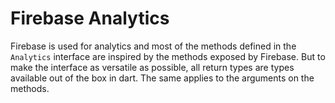 # Firebase Analytics

Firebase is used for analytics and most of the methods defined in the `Analytics` interface are inspired by the methods exposed by Firebase. But to make the interface as versatile as possible, all return types are types available out of the box in dart. The same applies to the arguments on the methods.